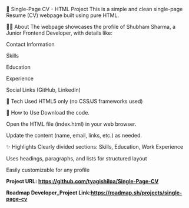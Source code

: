 📄 Single-Page CV - HTML Project
This is a simple and clean single-page Resume (CV) webpage built using pure HTML.

👨‍💻 About
The webpage showcases the profile of Shubham Sharma, a Junior Frontend Developer, with details like:

Contact Information

Skills

Education

Experience

Social Links (GitHub, LinkedIn)

🧰 Tech Used
HTML5 only (no CSS/JS frameworks used)

📁 How to Use
Download the code.

Open the HTML file (index.html) in your web browser.

Update the content (name, email, links, etc.) as needed.

✨ Highlights
Clearly divided sections: Skills, Education, Work Experience

Uses headings, paragraphs, and lists for structured layout

Easily customizable for any profile

**Project URL: https://github.com/tyagishilpa/Single-Page-CV**


**Roadmap Developer_Project Link:https://roadmap.sh/projects/single-page-cv**

